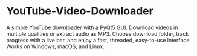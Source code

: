 # YouTube-Video-Downloader
A simple YouTube downloader with a PyQt5 GUI. Download videos in multiple qualities or extract audio as MP3. Choose download folder, track progress with a live bar, and enjoy a fast, threaded, easy-to-use interface. Works on Windows, macOS, and Linux.
